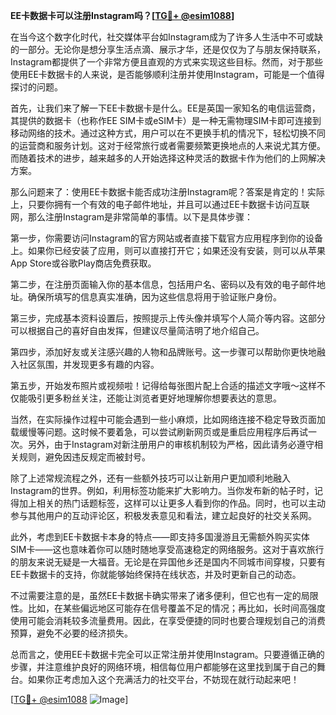 **EE卡数据卡可以注册Instagram吗？[[TG💪+ @esim1088](https://t.me/s/esim1088)]**

在当今这个数字化时代，社交媒体平台如Instagram成为了许多人生活中不可或缺的一部分。无论你是想分享生活点滴、展示才华，还是仅仅为了与朋友保持联系，Instagram都提供了一个非常方便且直观的方式来实现这些目标。然而，对于那些使用EE卡数据卡的人来说，是否能够顺利注册并使用Instagram，可能是一个值得探讨的问题。

首先，让我们来了解一下EE卡数据卡是什么。EE是英国一家知名的电信运营商，其提供的数据卡（也称作EE SIM卡或eSIM卡）是一种无需物理SIM卡即可连接到移动网络的技术。通过这种方式，用户可以在不更换手机的情况下，轻松切换不同的运营商和服务计划。这对于经常旅行或者需要频繁更换地点的人来说尤其方便。而随着技术的进步，越来越多的人开始选择这种灵活的数据卡作为他们的上网解决方案。

那么问题来了：使用EE卡数据卡能否成功注册Instagram呢？答案是肯定的！实际上，只要你拥有一个有效的电子邮件地址，并且可以通过EE卡数据卡访问互联网，那么注册Instagram是非常简单的事情。以下是具体步骤：

第一步，你需要访问Instagram的官方网站或者直接下载官方应用程序到你的设备上。如果你已经安装了应用，则可以直接打开它；如果还没有安装，则可以从苹果App Store或谷歌Play商店免费获取。

第二步，在注册页面输入你的基本信息，包括用户名、密码以及有效的电子邮件地址。确保所填写的信息真实准确，因为这些信息将用于验证账户身份。

第三步，完成基本资料设置后，按照提示上传头像并填写个人简介等内容。这部分可以根据自己的喜好自由发挥，但建议尽量简洁明了地介绍自己。

第四步，添加好友或关注感兴趣的人物和品牌账号。这一步骤可以帮助你更快地融入社区氛围，并发现更多有趣的内容。

第五步，开始发布照片或视频啦！记得给每张图片配上合适的描述文字哦～这样不仅能吸引更多粉丝关注，还能让浏览者更好地理解你想要表达的意思。

当然，在实际操作过程中可能会遇到一些小麻烦，比如网络连接不稳定导致页面加载缓慢等问题。这时候不要着急，可以尝试刷新网页或是重启应用程序后再试一次。另外，由于Instagram对新注册用户的审核机制较为严格，因此请务必遵守相关规则，避免因违反规定而被封号。

除了上述常规流程之外，还有一些额外技巧可以让新用户更加顺利地融入Instagram的世界。例如，利用标签功能来扩大影响力。当你发布新的帖子时，记得加上相关的热门话题标签，这样可以让更多人看到你的作品。同时，也可以主动参与其他用户的互动评论区，积极发表意见和看法，建立起良好的社交关系网。

此外，考虑到EE卡数据卡本身的特点——即支持多国漫游且无需额外购买实体SIM卡——这也意味着你可以随时随地享受高速稳定的网络服务。这对于喜欢旅行的朋友来说无疑是一大福音。无论是在异国他乡还是国内不同城市间穿梭，只要有EE卡数据卡的支持，你就能够始终保持在线状态，并及时更新自己的动态。

不过需要注意的是，虽然EE卡数据卡确实带来了诸多便利，但它也有一定的局限性。比如，在某些偏远地区可能存在信号覆盖不足的情况；再比如，长时间高强度使用可能会消耗较多流量费用。因此，在享受便捷的同时也要合理规划自己的消费预算，避免不必要的经济损失。

总而言之，使用EE卡数据卡完全可以正常注册并使用Instagram。只要遵循正确的步骤，并注意维护良好的网络环境，相信每位用户都能够在这里找到属于自己的舞台。如果你正考虑加入这个充满活力的社交平台，不妨现在就行动起来吧！

[[TG💪+ @esim1088](https://t.me/s/esim1088) ![Image](https://i.postimg.cc/4NQfJmqS/Snipaste-2025-05-13-00-14-12.png)]